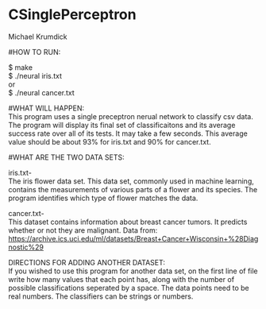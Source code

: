 # CSinglePerceptron

Michael Krumdick  
  
#HOW TO RUN:  
  
$ make  
$ ./neural iris.txt  
		or  
$ ./neural cancer.txt  

#WHAT WILL HAPPEN:  
 This program uses a single preceptron nerual network to classify csv data.
 The program will display its final set of classificaitons and its average success rate
 over all of its tests. It may take a few seconds. This average value should be about 93%
 for iris.txt and 90% for cancer.txt.
  
#WHAT ARE THE TWO DATA SETS:  

iris.txt-  
	The iris flower data set. This data set, commonly used in machine learning, contains
	the measurements of various parts of a flower and its species. The program identifies
	which type of flower matches the data.
  
cancer.txt-  
	This dataset contains information about breast cancer tumors. It predicts whether or
	not they are malignant. Data from:
	https://archive.ics.uci.edu/ml/datasets/Breast+Cancer+Wisconsin+%28Diagnostic%29
  
DIRECTIONS FOR ADDING ANOTHER DATASET:  
	If you wished to use this program for another data set, on the first line of
	file write how many values that each point has, along with the number of possible
	classifications seperated by a space. The data points need to be real numbers. The
	classifiers can be strings or numbers.
